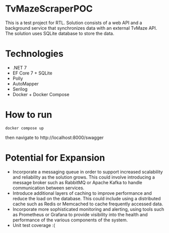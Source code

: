 # TvMazeScraperPOC

This is a test project for RTL. Solution consists of a web API and a background service that synchronizes data with an external TvMaze API. The solution uses SQLite database to store the data.

# Technologies

* .NET 7
* EF Core 7 + SQLite
* Polly
* AutoMapper 
* Serilog
* Docker + Docker Compose
    
# How to run

```
docker compose up
```

then navigate to http://localhost:8000/swagger

# Potential for Expansion

* Incorporate a messaging queue in order to support increased scalability and reliability as the solution grows. This could involve introducing a message broker such as RabbitMQ or Apache Kafka to handle communication between services.
* Introduce additional layers of caching to improve performance and reduce the load on the database. This could include using a distributed cache such as Redis or Memcached to cache frequently accessed data.
* Incorporate more sophisticated monitoring and alerting, using tools such as Prometheus or Grafana to provide visibility into the health and performance of the various components of the system.
* Unit test coverage :(
